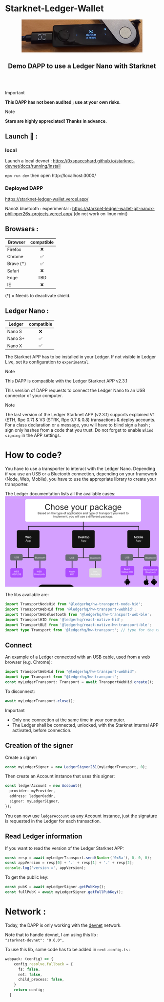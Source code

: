 # Starknet-Ledger-Wallet


<p align="center">
  <img src="./src/public/Images/LedgerTitle.png" />
</p>

<h2 style="text-align: center;"> Demo DAPP to use a Ledger Nano with Starknet</h2>
<br></br>

> [!IMPORTANT]
> **This DAPP has not been audited ; use at your own risks.**

> [!NOTE]
> **Stars are highly appreciated! Thanks in advance.**

## Launch 🚀 : 

### local
Launch a local devnet : https://0xspaceshard.github.io/starknet-devnet/docs/running/install

`npm run dev` then open http://localhost:3000/

### Deployed DAPP
https://starknet-ledger-wallet.vercel.app/

NanoX bluetooth : experimental : https://starknet-ledger-wallet-git-nanox-philipper26s-projects.vercel.app/
(do not work on linux mint)

## Browsers :

| Browser | compatible |
| --- | :---: |
| Firefox | ❌ |
| Chrome | ✅ |
| Brave (*) | ✅ |
| Safari | ❌ |
| Edge | TBD |
| IE | ❌ |

(*) = Needs to deactivate shield.

## Ledger Nano :

| Ledger | compatible |
| --- | :---: |
| Nano S | ❌ |
| Nano S+ | ✅ |
| Nano X | ✅ |

The Starknet APP has to be installed in your Ledger. If not visible in Ledger Live, set its configuration to  `experimental`.

> [!NOTE]
> This DAPP is compatible with the Ledger Starknet APP v2.3.1

This version of DAPP requests to connect the Ledger Nano to an USB connector of your computer.

> [!NOTE]
> The last version of the Ledger Starknet APP (v2.3.1) supports explained V1 (ETH, Rpc 0.7) & V3 (STRK, Rpc 0.7 & 0.8) transactions & deploy accounts. For a class declaration or a message, you will have to blind sign a hash ; sign only hashes from a code that you trust. Do not forget to enable `Blind signing` in the APP settings.


# How to code?

You have to use a transporter to interact with the Ledger Nano. Depending if you use an USB or a Bluetooth connection, depending on your framework (Node, Web, Mobile), you have to use the appropriate library to create your transporter.

The Ledger documentation lists all the available cases:
![](./src/public/Images/LedgerConnectivity.png)

The libs available are:

```typescript
import TransportNodeHid from '@ledgerhq/hw-transport-node-hid';
import TransportWebHid from '@ledgerhq/hw-transport-webhid';
import TransportWebBluetooth from '@ledgerhq/hw-transport-web-ble';
import TransportHID from '@ledgerhq/react-native-hid';
import TransportBLE from '@ledgerhq/react-native-hw-transport-ble';
import type Transport from '@ledgerhq/hw-transport'; // type for the transporter
```

## Connect

An example of a Ledger connected with an USB cable, used from a web browser (e.g. Chrome):
```typescript
import TransportWebHid from "@ledgerhq/hw-transport-webhid";
import type Transport from "@ledgerhq/hw-transport";
const myLedgerTransport: Transport = await TransportWebHid.create();
```

To disconnect:
```typescript
await myLedgerTransport.close();
```

> [!IMPORTANT]
> - Only one connection at the same time in your computer.
> - The Ledger shall be connected, unlocked, with the Starknet internal APP activated, before connection.

## Creation of the signer

Create a signer:
```typescript
const myLedgerSigner = new LedgerSigner231(myLedgerTransport, 0);
```
Then create an Account instance that uses this signer:
```typescript
const ledgerAccount = new Account({
  provider: myProvider,
  address: ledger0addr,
  signer: myLedgerSigner,
});
```
You can now use `ledgerAccount` as any Account instance, just the signature is requested in the Ledger for each transaction.


## Read Ledger information
If you want to read the version of the Ledger Starknet APP:

```typescript
const resp = await myLedgerTransport.send(Number('0x5a'), 0, 0, 0);
const appVersion = resp[0] + '.' + resp[1] + '.' + resp[2];
console.log('version =', appVersion);
```

To get the public key:
```typescript
const pubK = await myLedgerSigner.getPubKey();
const fullPubK = await myLedgerSigner.getFullPubKey();
```


# Network :

Today, the DAPP is only working with the [devnet](https://0xspaceshard.github.io/starknet-devnet/docs/intro) network. 

Note that to handle devnet, I am using this lib :  
`"starknet-devnet": "0.6.0",`

To use this lib, some code has to be added in `next.config.ts` :
```typescript
webpack: (config) => {
    config.resolve.fallback = {
      fs: false,
      net: false,
      child_process: false,
    }
    return config;
  }
```